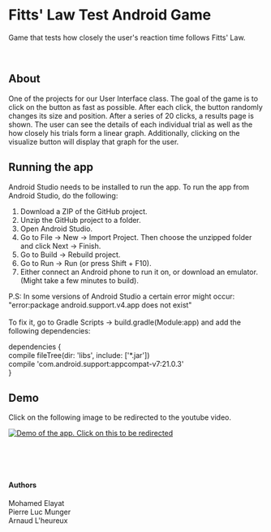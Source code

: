 # Fitts' Law Test Android Game

Game that tests how closely the user's reaction time follows Fitts' Law.

&nbsp;
&nbsp;

## About

One of the projects for our User Interface class. The goal of the game is to click on the button as fast as possible.
After each click, the button randomly changes its size and position. After a series of 20 clicks,
a results page is shown. The user can see the details of each individual trial
as well as the how closely his trials form a linear graph. Additionally, clicking 
on the visualize button will display that graph for the user.


## Running the app

Android Studio needs to be installed to run the app. To run the app from Android Studio, do the following: 

1. Download a ZIP of the GitHub project.
2. Unzip the GitHub project to a folder.
2. Open Android Studio.
3. Go to File -> New -> Import Project. Then choose the unzipped folder and click Next -> Finish.
4. Go to Build -> Rebuild project.
6. Go to Run -> Run (or press Shift + F10).
7. Either connect an Android phone to run it on, or download an emulator. (Might take a few minutes to build).

P.S: In some versions of Android Studio a certain error might occur: 
&nbsp;     
"error:package android.support.v4.app does not exist"
&nbsp;    
&nbsp;   
To fix it, go to Gradle Scripts -> build.gradle(Module:app) and add the following dependencies:

dependencies {      
    compile fileTree(dir: 'libs', include: ['*.jar'])  
    compile 'com.android.support:appcompat-v7:21.0.3'  
}


## Demo

Click on the following image to be redirected to the youtube video.

[![Demo of the app. Click on this to be redirected](https://i.imgur.com/QNHAO9B.jpg)](https://www.youtube.com/watch?v=ARpZUwPSY4A)

&nbsp;  
&nbsp;  
&nbsp;    

#### Authors

Mohamed Elayat  
Pierre Luc Munger  
Arnaud L'heureux
